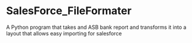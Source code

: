 # SalesForce_FileFormater
A Python program that takes and ASB bank report and transforms it into a layout that allows easy importing for salesforce
